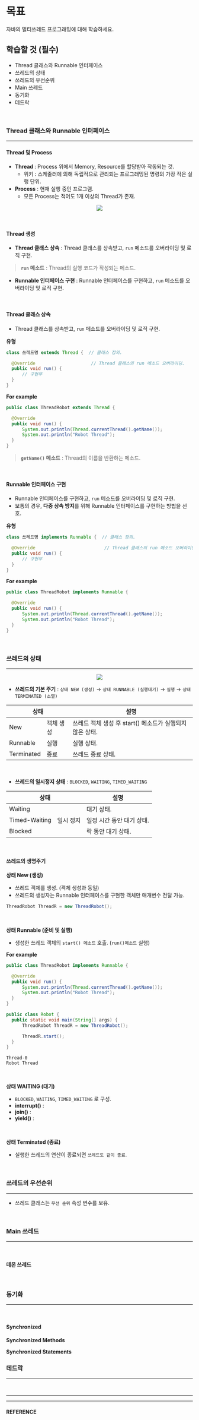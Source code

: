 # 목표
자바의 멀티쓰레드 프로그래밍에 대해 학습하세요.
<br>

## 학습할 것 (필수)
- Thread 클래스와 Runnable 인터페이스
- 쓰레드의 상태
- 쓰레드의 우선순위
- Main 쓰레드
- 동기화
- 데드락
<br>


### Thread 클래스와 Runnable 인터페이스
---
  #### Thread 및 Process
  - **Thread** : Process 위에서 Memory, Resource를 할당받아 작동되는 것.
    - 위키 : 스케줄러에 의해 독립적으로 관리되는 프로그래밍된 명령의 가장 작은 실행 단위.
  - **Process** : 현재 실행 중인 프로그램.
    - 모든 Process는 적어도 1개 이상의 Thread가 존재.
  <p align="center"><img src="https://github.com/SeungTaeGit/Language/assets/129585999/cb91ed54-022b-42a6-b26f-7ccb76a9f1c1"></p>
<br>

  #### Thread 생성
  - **Thread 클래스 상속** : Thread 클래스를 상속받고, `run` 메소드를 오버라이딩 및 로직 구현.
> **`run` 메소드** : Thread의 실행 코드가 작성되는 메소드.

  - **Runnable 인터페이스 구현** : Runnable 인터페이스를 구현하고, `run` 메소드를 오버라이딩 및 로직 구현.
<br>

  #### Thread 클래스 상속
  - Thread 클래스를 상속받고, `run` 메소드를 오버라이딩 및 로직 구현.

  **유형**
  ```java
  class 쓰레드명 extends Thread {  // 클래스 정의.

    @Override                     // Thread 클래스의 run 메소드 오버라이딩.
    public void run() {
        // 구현부
    }
  }
  ```
  
  **For example**
  ```java
  public class ThreadRobot extends Thread {

    @Override
    public void run() {
        System.out.println(Thread.currentThread().getName());
        System.out.println("Robot Thread");
    }
  }
  ```
> **`getName()` 메소드** : Thread의 이름을 반환하는 메소드.
<br>

  #### Runnable 인터페이스 구현
  - Runnable 인터페이스를 구현하고, `run` 메소드를 오버라이딩 및 로직 구현.
  - 보통의 경우, **다중 상속 방지**를 위해 Runnable 인터페이스를 구현하는 방법을 선호.

  **유형**
  ```java
  class 쓰레드명 implements Runnable {  // 클래스 정의.

    @Override                          // Thread 클래스의 run 메소드 오버라이딩.
    public void run() {
        // 구현부
    }
  }
  ```
  
  **For example**
  ```java
  public class ThreadRobot implements Runnable {

    @Override
    public void run() {
        System.out.println(Thread.currentThread().getName());
        System.out.println("Robot Thread");
    }
  }
  ```
<br>


### 쓰레드의 상태
---
<p align="center"><img src="https://github.com/SeungTaeGit/Language/assets/129585999/546d3a56-5d7f-45eb-9d0c-01bcd7fa97c3"></p>

  - **쓰레드의 기본 주기** : `상태 NEW (생성)` → `상태 RUNNABLE (실행대기)` → `실행` → `상태 TERMINATED (소멸)`
<table>
<thead>
  <tr>
    <th colspan="2">상태</th>
    <th>설명</th>
  </tr>
</thead>
<tbody>
  <tr>
    <td>New</td>
    <td>객체 생성</td>
    <td>쓰레드 객체 생성 후 start() 메소드가 실행되지 않은 상태.</td>
  </tr>
  <tr>
    <td>Runnable</td>
    <td>실행</td>
    <td>실행 상태.</td>
  </tr>
  <tr>
    <td>Terminated</td>
    <td>종료</td>
    <td>쓰레드 종료 상태.</td>
  </tr>
</tbody>
</table>
<br>

  - **쓰레드의 일시정지 상태** : `BLOCKED`, `WAITING`, `TIMED_WAITING`
<table>
<thead>
  <tr>
    <th colspan="2">상태</th>
    <th>설명</th>
  </tr>
</thead>
<tbody>
  <tr>
    <td>Waiting</td>
    <td rowspan="3">일시 정지</td>
    <td>대기 상태.</td>
  </tr>
  <tr>
    <td>Timed-Waiting</td>
    <td>일정 시간 동안 대기 상태.</td>
  </tr>
  <tr>
    <td>Blocked</td>
    <td>락 동안 대기 상태.</td>
  </tr>
</tbody>
</table>
<br>

  #### 쓰레드의 생명주기
  **상태 New (생성)**
  - 쓰레드 객체를 생성. (객체 생성과 동일)
  - 쓰레드의 생성자는 Runnable 인터페이스를 구현한 객체만 매개변수 전달 가능.
  ```java
  ThreadRobot ThreadR = new ThreadRobot();
  ```
<br>

  **상태 Runnable (준비 및 실행)**
  - 생성한 쓰레드 객체의 `start() 메소드` 호출. (`run()메소드` 실행)

  **For example**
  ```java
  public class ThreadRobot implements Runnable {

    @Override
    public void run() {
        System.out.println(Thread.currentThread().getName());
        System.out.println("Robot Thread");
    }
  }

  public class Robot {
    public static void main(String[] args) {
        ThreadRobot ThreadR = new ThreadRobot();

        ThreadR.start();
    }
  }
  ```
  ```
  Thread-0
  Robot Thread
  ```
<br>

  **상태 WAITING (대기)**
  - `BLOCKED`, `WAITING`, `TIMED_WAITING` 로 구성.
  - **interrupt()** :
  - **join()** :
  - **yield()** : 
<br>

  **상태 Terminated (종료)**
  - 실행한 쓰레드의 연산이 종료되면 `쓰레드도 같이 종료`.
<br>


### 쓰레드의 우선순위
---
  - 쓰레드 클래스는 `우선 순위` 속성 변수를 보유.
<br>


### Main 쓰레드
---
<br>

  #### 데몬 쓰레드
<br>


### 동기화
---
<br>

  #### Synchronized
  
  **Synchronized Methods**
<br>

  **Synchronized Statements**
<br>


### 데드락
---
<br>


___
___
#### REFERENCE
>

